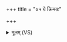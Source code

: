 +++
title = "०५ ये क्रिमयः"

+++
<details><summary>मूलम् (VS)</summary>

ये क्रिम॑यः॒ पर्व॑तेषु॒ वने॒ष्वोष॑धीषु प॒शुष्व॒प्स्व॑१न्तः।  
ये अ॒स्माकं॑ त॒न्व॑माविवि॒शुः सर्वं॒ तद्ध॑न्मि॒ जनि॑म॒ क्रिमी॑णाम् ॥
</details>